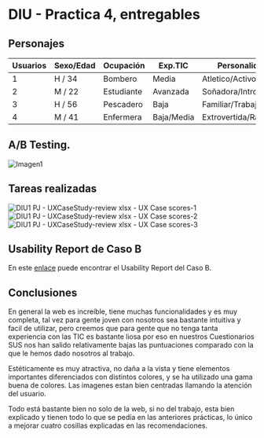 # DIU - Practica 4, entregables

## Personajes

| Usuarios | Sexo/Edad | Ocupación  | Exp.TIC    | Personalidad          | Plataforma | TestA/B |
| -------- | --------- | ---------- | ---------- | --------------------- | ---------- | ------- |
| 1        | H / 34    | Bombero    | Media      | Atletico/Activo       | Web        | A       |
| 2        | M / 22    | Estudiante | Avanzada   | Soñadora/Introvertida | Móvil      | A       |
| 3        | H / 56    | Pescadero  | Baja       | Familiar/Trabajador   | Web        | B       |
| 4        | M / 41    | Enfermera  | Baja/Media | Extrovertida/Racional | Móvil      | B       |

## A/B Testing. 

![Imagen1](https://user-images.githubusercontent.com/33348803/119672793-2a7b3e80-be3b-11eb-9dd5-212043df8344.png)

## Tareas realizadas 

![DIU1 PJ - UXCaseStudy-review xlsx - UX Case scores-1](https://user-images.githubusercontent.com/33348803/119673644-d02ead80-be3b-11eb-96fe-4f82b2989ecd.jpg)
![DIU1 PJ - UXCaseStudy-review xlsx - UX Case scores-2](https://user-images.githubusercontent.com/33348803/119673654-d15fda80-be3b-11eb-98fb-3581402a453e.jpg)
![DIU1 PJ - UXCaseStudy-review xlsx - UX Case scores-3](https://user-images.githubusercontent.com/33348803/119673663-d3c23480-be3b-11eb-9614-b501b09f59a3.jpg)

## Usability Report de Caso B

En este [enlace](https://github.com/VictorRubia/DIU21/blob/master/P4/Usability%20Report.pdf) puede encontrar el Usability Report del Caso B.

## Conclusiones

En general la web es increíble, tiene muchas funcionalidades y es muy completa, tal vez para gente joven con nosotros sea bastante intuitiva y facil de utilizar, pero creemos que para gente que no tenga tanta experiencia con las TIC es bastante liosa por eso en nuestros Cuestionarios SUS nos han salido relativamente bajas las puntuaciones comparado con la que le hemos dado nosotros al trabajo.

Estéticamente es muy atractiva, no daña a la vista y tiene elementos importantes diferenciados con distintos colores, y se ha utilizado una gama buena de colores. Las imagenes estan bien centradas llamando la atención del usuario.

Todo está bastante bien no solo de la web, si no del trabajo, esta bien explicado y tienen todo lo que se pedía en las anteriores prácticas, lo único a mejorar cuatro cosillas explicadas en las recomendaciones.
